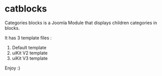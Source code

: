 # catblocks
Categories blocks is a Joomla Module that displays children categories in blocks.

It has 3 template files :
1. Default template
2. uiKit V2 template
3. uiKit V3 template

Enjoy :)
